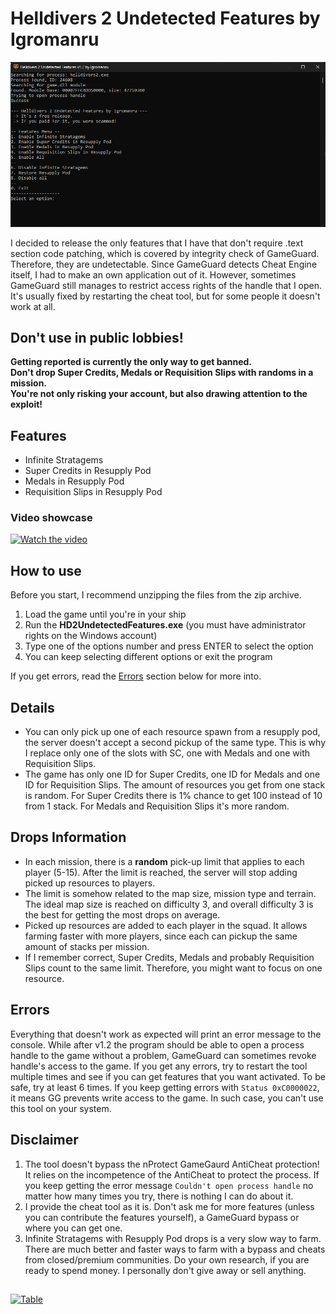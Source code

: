 # Helldivers 2 Undetected Features by Igromanru

![Preview](./Resources/Preview.png)

I decided to release the only features that I have that don't require .text section code patching, which is covered by integrity check of GameGuard.
Therefore, they are undetectable.
Since GameGuard detects Cheat Engine itself, I had to make an own application out of it.
However, sometimes GameGuard still manages to restrict access rights of the handle that I open. It's usually fixed by restarting the cheat tool, but for some people it doesn't work at all.

## Don't use in public lobbies!  
**Getting reported is currently the only way to get banned.  
Don't drop Super Credits, Medals or Requisition Slips with randoms in a mission.  
You're not only risking your account, but also drawing attention to the exploit!**

## Features
- Infinite Stratagems
- Super Credits in Resupply Pod
- Medals in Resupply Pod
- Requisition Slips in Resupply Pod

### Video showcase
[![Watch the video](https://img.youtube.com/vi/8trHixG2Qhg/0.jpg)](https://www.youtube.com/watch?v=8trHixG2Qhg)


## How to use
Before you start, I recommend unzipping the files from the zip archive.
1. Load the game until you're in your ship
2. Run the **HD2UndetectedFeatures.exe** (you must have administrator rights on the Windows account)
3. Type one of the options number and press ENTER to select the option
4. You can keep selecting different options or exit the program

If you get errors, read the [Errors](#errors) section below for more into.

## Details
- You can only pick up one of each resource spawn from a resupply pod, the server doesn't accept a second pickup of the same type. This is why I replace only one of the slots with SC, one with Medals and one with Requisition Slips.
- The game has only one ID for Super Credits, one ID for Medals and one ID for Requisition Slips. The amount of resources you get from one stack is random. For Super Credits there is 1% chance to get 100 instead of 10 from 1 stack. For Medals and Requisition Slips it's more random.

## Drops Information
- In each mission, there is a **random** pick-up limit that applies to each player (5-15). After the limit is reached, the server will stop adding picked up resources to players.
- The limit is somehow related to the map size, mission type and terrain. The ideal map size is reached on difficulty 3, and overall difficulty 3 is the best for getting the most drops on average.
- Picked up resources are added to each player in the squad. It allows farming faster with more players, since each can pickup the same amount of stacks per mission.
- If I remember correct, Super Credits, Medals and probably Requisition Slips count to the same limit. Therefore, you might want to focus on one resource.

## Errors
Everything that doesn't work as expected will print an error message to the console.
While after v1.2 the program should be able to open a process handle to the game without a problem, GameGuard can sometimes revoke handle's access to the game.
If you get any errors, try to restart the tool multiple times and see if you can get features that you want activated. To be safe, try at least 6 times.
If you keep getting errors with `Status 0xC0000022`, it means GG prevents write access to the game. In such case, you can't use this tool on your system.

## Disclaimer
1. The tool doesn't bypass the nProtect GameGaurd AntiCheat protection! It relies on the incompetence of the AntiCheat to protect the process.
If you keep getting the error message `Couldn't open process handle` no matter how many times you try, there is nothing I can do about it.
1. I provide the cheat tool as it is. Don't ask me for more features (unless you can contribute the features yourself), a GameGuard bypass or where you can get one. 
2. Infinite Stratagems with Resupply Pod drops is a very slow way to farm. There are much better and faster ways to farm with a bypass and cheats from closed/premium communities. Do your own research, if you are ready to spend money. I personally don't give away or sell anything.

##
[![Table](https://i.imgur.com/4n3DWEe.png)](https://github.com/igromanru/HD2-Undetected-Features/releases/download/1.2.1/Helldivers.2.Undetected.Features.v1.2.1.by.Igromanru.zip)  
